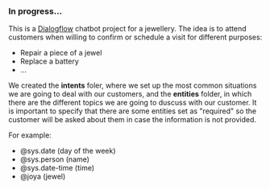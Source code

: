### In progress...

This is a [Dialogflow](https://dialogflow.cloud.google.com/) chatbot project for a jewellery. The idea is to attend customers when willing to confirm or schedule a visit for different purposes:
- Repair a piece of a jewel
- Replace a battery
- ...

We created the **intents** foler, where we set up the most common situations we are going to deal with our customers, and the **entities** folder, in which there are the different topics we are going to duscuss with our customer.
It is important to specify that there are some entities set as "required" so the customer will be asked about them in case the information is not provided.

For example:
* @sys.date (day of the week)
* @sys.person (name)
* @sys.date-time (time)
* @joya (jewel)
